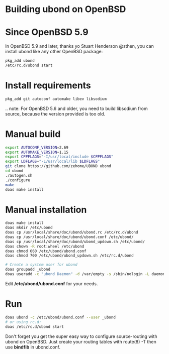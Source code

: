 Building ubond on OpenBSD
=========================

Since OpenBSD 5.9
=================
In OpenBSD 5.9 and later, thanks yo Stuart Henderson @sthen,
you can install ubond like any other OpenBSD package:

```sh
pkg_add ubond
/etc/rc.d/ubond start
```

Install requirements
====================
```sh
pkg_add git autoconf automake libev libsodium
```
.. note: For OpenBSD 5.6 and older, you need to build libsodium
         from source, because the version provided is too old.

Manual build
============

```sh
export AUTOCONF_VERSION=2.69
export AUTOMAKE_VERSION=1.15
export CPPFLAGS="-I/usr/local/include $CPPFLAGS"
export LDFLAGS="-L/usr/local/lib $LDFLAGS"
git clone https://github.com/zehome/UBOND ubond
cd ubond
./autogen.sh
./configure
make
doas make install
```

Manual installation
===================
```sh
doas make install
doas mkdir /etc/ubond
doas cp /usr/local/share/doc/ubond/ubond.rc /etc/rc.d/ubond
doas cp /usr/local/share/doc/ubond/ubond.conf /etc/ubond/
doas cp /usr/local/share/doc/ubond/ubond_updown.sh /etc/ubond/
doas chown -R root:wheel /etc/ubond
doas chmod 660 /etc/ubond/ubond.conf
doas chmod 700 /etc/ubond/ubond_updown.sh /etc/rc.d/ubond

# Create a system user for ubond
doas groupadd _ubond
doas useradd -c "ubond Daemon" -d /var/empty -s /sbin/nologin -L daemon -g _ubond _ubond
```

Edit **/etc/ubond/ubond.conf** for your needs.

Run
===

```sh
doas ubond -c /etc/ubond/ubond.conf --user _ubond
# or using rc.d:
doas /etc/rc.d/ubond start
```

Don't forget you get the super easy way to configure source-routing
with ubond on OpenBSD. Just create your routing tables with route(8) -T
then use **bindfib** in ubond.conf.
